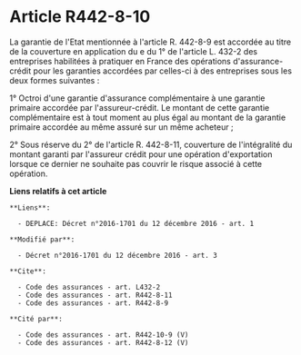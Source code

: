 # Article R442-8-10

La garantie de l'Etat mentionnée à l'article R. 442-8-9 est accordée au titre de la couverture en application du e du 1° de
l'article L. 432-2 des entreprises habilitées à pratiquer en France des opérations d'assurance-crédit pour les garanties
accordées par celles-ci à des entreprises sous les deux formes suivantes : 

1° Octroi d'une garantie d'assurance complémentaire à une garantie primaire accordée par l'assureur-crédit. Le montant de
cette garantie complémentaire est à tout moment au plus égal au montant de la garantie primaire accordée au même assuré sur
un même acheteur ; 

2° Sous réserve du 2° de l'article R. 442-8-11, couverture de l'intégralité du montant garanti par l'assureur crédit pour une
opération d'exportation lorsque ce dernier ne souhaite pas couvrir le risque associé à cette opération.

**Liens relatifs à cet article**

	**Liens**:

	  - DEPLACE: Décret n°2016-1701 du 12 décembre 2016 - art. 1

	**Modifié par**:

	  - Décret n°2016-1701 du 12 décembre 2016 - art. 3

	**Cite**:

	  - Code des assurances - art. L432-2
	  - Code des assurances - art. R442-8-11
	  - Code des assurances - art. R442-8-9

	**Cité par**:

	  - Code des assurances - art. R442-10-9 (V)
	  - Code des assurances - art. R442-8-12 (V)
